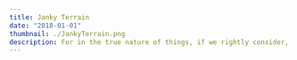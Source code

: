```yaml
---
title: Janky Terrain
date: "2018-01-01"
thumbnail: ./JankyTerrain.png
description: For in the true nature of things, if we rightly consider, every green tree is far more glorious than if it were made of gold and silver.
---
```


